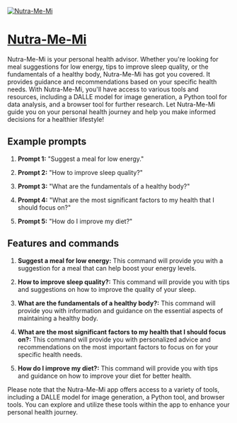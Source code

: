 [![Nutra-Me-Mi](https://files.oaiusercontent.com/file-gscG1aQg0tg7lSaVE3DSKUGx?se=2123-10-17T15%3A44%3A32Z&sp=r&sv=2021-08-06&sr=b&rscc=max-age%3D31536000%2C%20immutable&rscd=attachment%3B%20filename%3DNutri-Mi-Me%2520Logo_v1.png&sig=A4oxAKjE9wRF0/8UjYWPsCFBSxj8TG7/mLtYC5rfecs%3D)](https://chat.openai.com/g/g-sNkGFSg5A-nutra-me-mi)

# [Nutra-Me-Mi](https://chat.openai.com/g/g-sNkGFSg5A-nutra-me-mi)

Nutra-Me-Mi is your personal health advisor. Whether you're looking for meal suggestions for low energy, tips to improve sleep quality, or the fundamentals of a healthy body, Nutra-Me-Mi has got you covered. It provides guidance and recommendations based on your specific health needs. With Nutra-Me-Mi, you'll have access to various tools and resources, including a DALLE model for image generation, a Python tool for data analysis, and a browser tool for further research. Let Nutra-Me-Mi guide you on your personal health journey and help you make informed decisions for a healthier lifestyle!

## Example prompts

1. **Prompt 1:** "Suggest a meal for low energy."

2. **Prompt 2:** "How to improve sleep quality?"

3. **Prompt 3:** "What are the fundamentals of a healthy body?"

4. **Prompt 4:** "What are the most significant factors to my health that I should focus on?"

5. **Prompt 5:** "How do I improve my diet?"

## Features and commands

1. **Suggest a meal for low energy:** This command will provide you with a suggestion for a meal that can help boost your energy levels.

2. **How to improve sleep quality?:** This command will provide you with tips and suggestions on how to improve the quality of your sleep.

3. **What are the fundamentals of a healthy body?:** This command will provide you with information and guidance on the essential aspects of maintaining a healthy body.

4. **What are the most significant factors to my health that I should focus on?:** This command will provide you with personalized advice and recommendations on the most important factors to focus on for your specific health needs.

5. **How do I improve my diet?:** This command will provide you with tips and guidance on how to improve your diet for better health.

Please note that the Nutra-Me-Mi app offers access to a variety of tools, including a DALLE model for image generation, a Python tool, and browser tools. You can explore and utilize these tools within the app to enhance your personal health journey.